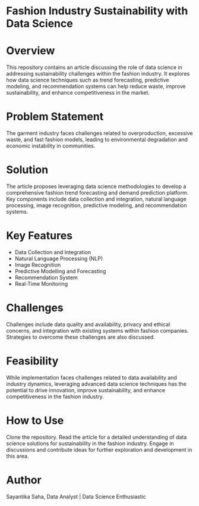 # Fashion Industry Sustainability with Data Science
# Overview
This repository contains an article discussing the role of data science in addressing sustainability challenges within the fashion industry. It explores how data science techniques such as trend forecasting, predictive modeling, and recommendation systems can help reduce waste, improve sustainability, and enhance competitiveness in the market.

# Problem Statement
The garment industry faces challenges related to overproduction, excessive waste, and fast fashion models, leading to environmental degradation and economic instability in communities.

# Solution
The article proposes leveraging data science methodologies to develop a comprehensive fashion trend forecasting and demand prediction platform. Key components include data collection and integration, natural language processing, image recognition, predictive modeling, and recommendation systems.

# Key Features
- Data Collection and Integration
- Natural Language Processing (NLP)
- Image Recognition
- Predictive Modelling and Forecasting
- Recommendation System
- Real-Time Monitoring

# Challenges
Challenges include data quality and availability, privacy and ethical concerns, and integration with existing systems within fashion companies. Strategies to overcome these challenges are also discussed.

# Feasibility
While implementation faces challenges related to data availability and industry dynamics, leveraging advanced data science techniques has the potential to drive innovation, improve sustainability, and enhance competitiveness in the fashion industry.

# How to Use
Clone the repository.
Read the article for a detailed understanding of data science solutions for sustainability in the fashion industry.
Engage in discussions and contribute ideas for further exploration and development in this area.

# Author
Sayantika Saha, Data Analyst | Data Science Enthusiastic
